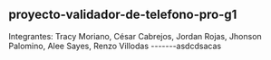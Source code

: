 proyecto-validador-de-telefono-pro-g1
------
Integrantes: Tracy Moriano, César Cabrejos, Jordan Rojas, Jhonson Palomino, Alee Sayes, Renzo Villodas
-------asdcdsacas

